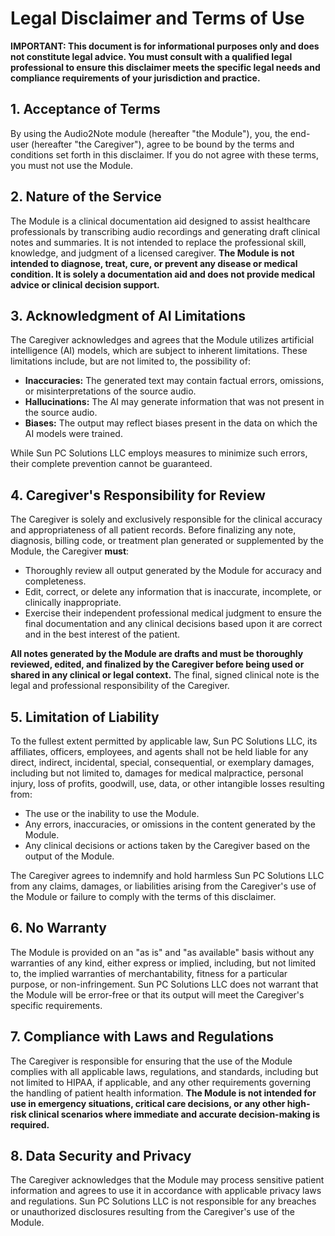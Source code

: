 # Legal Disclaimer and Terms of Use

**IMPORTANT: This document is for informational purposes only and does not constitute legal advice. You must consult with a qualified legal professional to ensure this disclaimer meets the specific legal needs and compliance requirements of your jurisdiction and practice.**

## 1. Acceptance of Terms
By using the Audio2Note module (hereafter "the Module"), you, the end-user (hereafter "the Caregiver"), agree to be bound by the terms and conditions set forth in this disclaimer. If you do not agree with these terms, you must not use the Module.

## 2. Nature of the Service
The Module is a clinical documentation aid designed to assist healthcare professionals by transcribing audio recordings and generating draft clinical notes and summaries. It is not intended to replace the professional skill, knowledge, and judgment of a licensed caregiver. **The Module is not intended to diagnose, treat, cure, or prevent any disease or medical condition. It is solely a documentation aid and does not provide medical advice or clinical decision support.**

## 3. Acknowledgment of AI Limitations

The Caregiver acknowledges and agrees that the Module utilizes artificial intelligence (AI) models, which are subject to inherent limitations. These limitations include, but are not limited to, the possibility of:
*   **Inaccuracies:** The generated text may contain factual errors, omissions, or misinterpretations of the source audio.
*   **Hallucinations:** The AI may generate information that was not present in the source audio.
*   **Biases:** The output may reflect biases present in the data on which the AI models were trained.

While Sun PC Solutions LLC employs measures to minimize such errors, their complete prevention cannot be guaranteed.

## 4. Caregiver's Responsibility for Review

The Caregiver is solely and exclusively responsible for the clinical accuracy and appropriateness of all patient records. Before finalizing any note, diagnosis, billing code, or treatment plan generated or supplemented by the Module, the Caregiver **must**:
*   Thoroughly review all output generated by the Module for accuracy and completeness.
*   Edit, correct, or delete any information that is inaccurate, incomplete, or clinically inappropriate.
*   Exercise their independent professional medical judgment to ensure the final documentation and any clinical decisions based upon it are correct and in the best interest of the patient.

**All notes generated by the Module are drafts and must be thoroughly reviewed, edited, and finalized by the Caregiver before being used or shared in any clinical or legal context.** The final, signed clinical note is the legal and professional responsibility of the Caregiver.

## 5. Limitation of Liability

To the fullest extent permitted by applicable law, Sun PC Solutions LLC, its affiliates, officers, employees, and agents shall not be held liable for any direct, indirect, incidental, special, consequential, or exemplary damages, including but not limited to, damages for medical malpractice, personal injury, loss of profits, goodwill, use, data, or other intangible losses resulting from:
*   The use or the inability to use the Module.
*   Any errors, inaccuracies, or omissions in the content generated by the Module.
*   Any clinical decisions or actions taken by the Caregiver based on the output of the Module.

The Caregiver agrees to indemnify and hold harmless Sun PC Solutions LLC from any claims, damages, or liabilities arising from the Caregiver's use of the Module or failure to comply with the terms of this disclaimer.

## 6. No Warranty

The Module is provided on an "as is" and "as available" basis without any warranties of any kind, either express or implied, including, but not limited to, the implied warranties of merchantability, fitness for a particular purpose, or non-infringement. Sun PC Solutions LLC does not warrant that the Module will be error-free or that its output will meet the Caregiver's specific requirements.

## 7. Compliance with Laws and Regulations

The Caregiver is responsible for ensuring that the use of the Module complies with all applicable laws, regulations, and standards, including but not limited to HIPAA, if applicable, and any other requirements governing the handling of patient health information. **The Module is not intended for use in emergency situations, critical care decisions, or any other high-risk clinical scenarios where immediate and accurate decision-making is required.**

## 8. Data Security and Privacy

The Caregiver acknowledges that the Module may process sensitive patient information and agrees to use it in accordance with applicable privacy laws and regulations. Sun PC Solutions LLC is not responsible for any breaches or unauthorized disclosures resulting from the Caregiver's use of the Module.